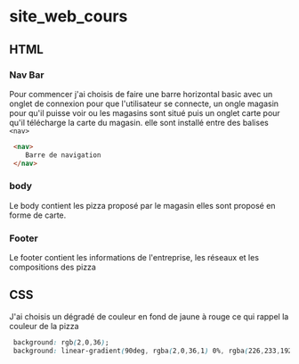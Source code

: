# site_web_cours
## HTML
### Nav Bar 
Pour commencer j'ai choisis de faire une barre horizontal basic avec un onglet de connexion pour que l'utilisateur se connecte, un ongle magasin pour qu'il puisse voir ou les magasins sont situé puis un onglet carte pour qu'il télécharge la carte du magasin.
elle sont installé entre des balises `<nav>`

```HTML
 <nav>
    Barre de navigation
 </nav>
```
### body
Le body contient les pizza proposé par le magasin elles sont proposé en forme de carte. 

### Footer
Le footer contient les informations de l'entreprise, les réseaux et les compositions des pizza

## CSS 
J'ai choisis un dégradé de couleur en fond de jaune à rouge ce qui rappel la couleur de la pizza 
``` CSS 
 background: rgb(2,0,36);
 background: linear-gradient(90deg, rgba(2,0,36,1) 0%, rgba(226,233,192,1) 0%, rgba(233,205,192,1) 100%);
```

